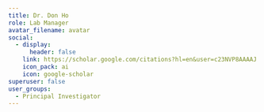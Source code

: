 ```yaml
---
title: Dr. Don Ho
role: Lab Manager
avatar_filename: avatar
social:
  - display:
      header: false
    link: https://scholar.google.com/citations?hl=en&user=c23NVP8AAAAJ
    icon_pack: ai
    icon: google-scholar
superuser: false
user_groups:
  - Principal Investigator
---
```

